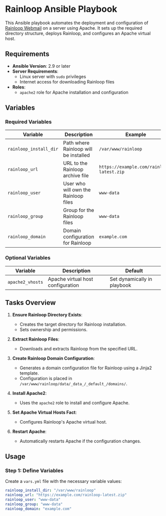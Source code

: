 # Rainloop Ansible Playbook

This Ansible playbook automates the deployment and configuration of [Rainloop Webmail](https://www.rainloop.net) on a server using Apache. It sets up the required directory structure, deploys Rainloop, and configures an Apache virtual host.

## Requirements

- **Ansible Version**: 2.9 or later
- **Server Requirements**:
  - Linux server with `sudo` privileges
  - Internet access for downloading Rainloop files
- **Roles**:
  - `apache2` role for Apache installation and configuration

## Variables

### Required Variables

| Variable             | Description                                    | Example                     |
|----------------------|------------------------------------------------|-----------------------------|
| `rainloop_install_dir` | Path where Rainloop will be installed          | `/var/www/rainloop`         |
| `rainloop_url`       | URL to the Rainloop archive file               | `https://example.com/rainloop-latest.zip` |
| `rainloop_user`      | User who will own the Rainloop files           | `www-data`                  |
| `rainloop_group`     | Group for the Rainloop files                   | `www-data`                  |
| `rainloop_domain`    | Domain configuration for Rainloop              | `example.com`               |

### Optional Variables

| Variable             | Description                                    | Default                     |
|----------------------|------------------------------------------------|-----------------------------|
| `apache2_vhosts`     | Apache virtual host configuration              | Set dynamically in playbook |

## Tasks Overview

1. **Ensure Rainloop Directory Exists**:
   - Creates the target directory for Rainloop installation.
   - Sets ownership and permissions.

2. **Extract Rainloop Files**:
   - Downloads and extracts Rainloop from the specified URL.

3. **Create Rainloop Domain Configuration**:
   - Generates a domain configuration file for Rainloop using a Jinja2 template.
   - Configuration is placed in `/var/www/rainloop/data/_data_/_default_/domains/`.

4. **Install Apache2**:
   - Uses the `apache2` role to install and configure Apache.

5. **Set Apache Virtual Hosts Fact**:
   - Configures Rainloop's Apache virtual host.

6. **Restart Apache**:
   - Automatically restarts Apache if the configuration changes.

## Usage

### Step 1: Define Variables
Create a `vars.yml` file with the necessary variable values:

```yaml
rainloop_install_dir: "/var/www/rainloop"
rainloop_url: "https://example.com/rainloop-latest.zip"
rainloop_user: "www-data"
rainloop_group: "www-data"
rainloop_domain: "example.com"
